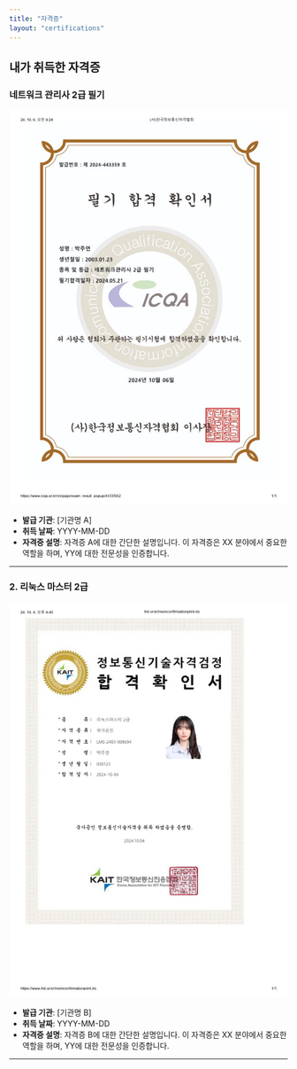 ```yaml
---
title: "자격증"
layout: "certifications"
---
```


## 내가 취득한 자격증

### 네트워크 관리사 2급 필기
![네트워크 관리사 2급 필기](license1.jpg)
- **발급 기관**: [기관명 A]
- **취득 날짜**: YYYY-MM-DD
- **자격증 설명**: 자격증 A에 대한 간단한 설명입니다. 이 자격증은 XX 분야에서 중요한 역할을 하며, YY에 대한 전문성을 인증합니다.

---

### 2. 리눅스 마스터 2급
![리눅스마스터 2급](license2.jpg)
- **발급 기관**: [기관명 B]
- **취득 날짜**: YYYY-MM-DD
- **자격증 설명**: 자격증 B에 대한 간단한 설명입니다. 이 자격증은 XX 분야에서 중요한 역할을 하며, YY에 대한 전문성을 인증합니다.

---
